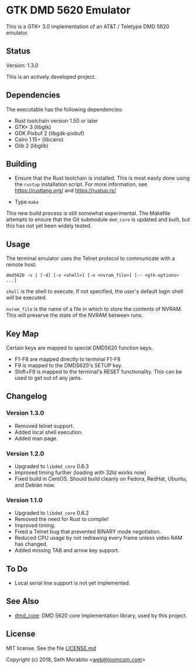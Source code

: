 # GTK DMD 5620 Emulator

This is a GTK+ 3.0 implementation of an AT&T / Teletype DMD 5620 emulator.

## Status

Version: 1.3.0

This is an actively developed project.

## Dependencies

The executable has the following dependencies:

* Rust toolchain version 1.50 or later
* GTK+ 3 (libgtk)
* GDK Pixbuf 2 (libgdk-pixbuf)
* Cairo 1.15+ (libcairo)
* Glib 2 (libglib)

## Building

- Ensure that the Rust toolchain is installed. This is most easily done
  using the `rustup` installation script. For more information, see
  https://rustlang.org/ and https://rustup.rs/

- Type `make`

This new build process is still somewhat experimental. The Makefile
attempts to ensure that the Git submodule `dmd_core` is updated and built,
but this has not yet been widely tested.

## Usage

The terminal emulator uses the Telnet protocol to communicate with a
remote host.

```
dmd5620 -v | [-d] [-s <shell>] [-n <nvram_file>] [-- <gtk-options> ...]
```

`shell` is the shell to execute. If not specified, the user's default
login shell will be executed.

`nvram_file` is the name of a file in which to store the contents of NVRAM.
This will preserve the state of the NVRAM between runs.

## Key Map

Certain keys are mapped to special DMD5620 function keys.

* F1-F8 are mapped directly to terminal F1-F8
* F9 is mapped to the DMD5620's SETUP key.
* Shift+F9 is mapped to the terminal's RESET functionality. This can be used to
  get out of any jams.

## Changelog

### Version 1.3.0

* Removed telnet support.
* Added local shell execution.
* Added man page.

### Version 1.2.0

* Upgraded to `libdmd_core` 0.6.3
* Improved timing further (loading with 32ld works now)
* Fixed build in CentOS. Should build cleanly on Fedora,
  RedHat, Ubuntu, and Debian now.

### Version 1.1.0

* Upgraded to `libdmd_core` 0.6.2
* Removed the need for Rust to compile!
* Improved timing.
* Fixed a Telnet bug that prevented BINARY mode negotiation.
* Reduced CPU usage by not redrawing every frame unless
  video RAM has changed.
* Added missing TAB and arrow key support.

## To Do

- Local serial line support is not yet implemented.

## See Also

* [dmd_core](https://github.com/sethm/dmd_core): DMD 5620 core
  implementation library, used by this project.

## License

MIT license. See the file [LICENSE.md](LICENSE.md)

Copyright (c) 2018, Seth Morabito &lt;web@loomcom.com&gt;

